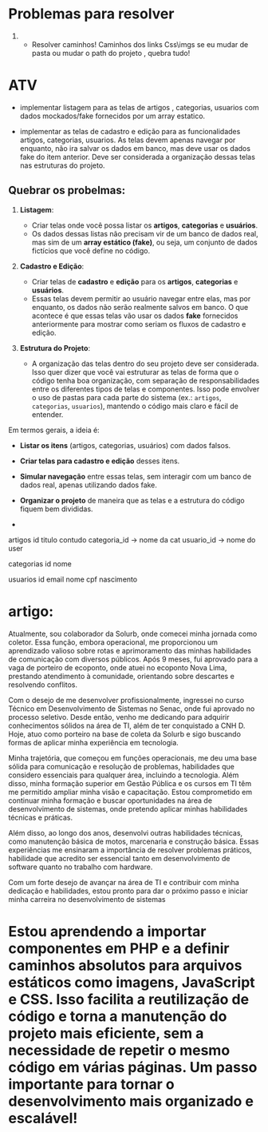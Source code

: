 # Problemas para resolver 


1. - Resolver caminhos!  Caminhos dos links Css\imgs
se eu mudar de pasta ou mudar o path do projeto , quebra tudo!



# ATV

- implementar listagem para as telas de artigos ,
categorias, usuarios com 
dados mockados/fake fornecidos por um array estatico. 

- implementar as telas de cadastro e edição para as funcionalidades artigos, categorias, usuarios. As telas devem apenas navegar por enquanto, não ira salvar os dados em banco, mas deve usar os dados fake do item anterior. Deve ser considerada a organização dessas telas nas estruturas do projeto.

## Quebrar os probelmas:

1. **Listagem**: 
   - Criar telas onde você possa listar os **artigos**, **categorias** e **usuários**.
   - Os dados dessas listas não precisam vir de um banco de dados real, mas sim de um **array estático (fake)**, ou seja, um conjunto de dados fictícios que você define no código.

2. **Cadastro e Edição**:
   - Criar telas de **cadastro** e **edição** para os **artigos**, **categorias** e **usuários**.
   - Essas telas devem permitir ao usuário navegar entre elas, mas por enquanto, os dados não serão realmente salvos em banco. O que acontece é que essas telas vão usar os dados **fake** fornecidos anteriormente para mostrar como seriam os fluxos de cadastro e edição.
   
3. **Estrutura do Projeto**:
   - A organização das telas dentro do seu projeto deve ser considerada. Isso quer dizer que você vai estruturar as telas de forma que o código tenha boa organização, com separação de responsabilidades entre os diferentes tipos de telas e componentes. Isso pode envolver o uso de pastas para cada parte do sistema (ex.: `artigos`, `categorias`, `usuarios`), mantendo o código mais claro e fácil de entender.

Em termos gerais, a ideia é:
- **Listar os itens** (artigos, categorias, usuários) com dados falsos.
- **Criar telas para cadastro e edição** desses itens.
- **Simular navegação** entre essas telas, sem interagir com um banco de dados real, apenas utilizando dados fake.
- **Organizar o projeto** de maneira que as telas e a estrutura do código fiquem bem divididas.




- 



artigos 
   id 
   titulo 
   contudo
   categoria_id -> nome da cat
   usuario_id ->  nome do user

categorias
   id
   nome


usuarios
   id 
   email
   nome
   cpf
   nascimento





















#  artigo:

Atualmente, sou colaborador da Solurb, onde comecei minha jornada como coletor. Essa função, embora operacional, me proporcionou um aprendizado valioso sobre rotas e aprimoramento das minhas habilidades de comunicação com diversos públicos. Após 9 meses, fui aprovado para a vaga de porteiro de ecoponto, onde atuei no ecoponto Nova Lima, prestando atendimento à comunidade, orientando sobre descartes e resolvendo conflitos.

Com o desejo de me desenvolver profissionalmente, ingressei no curso Técnico em Desenvolvimento de Sistemas no Senac, onde fui aprovado no processo seletivo. Desde então, venho me dedicando para adquirir conhecimentos sólidos na área de TI, além de ter conquistado a CNH D. Hoje, atuo como porteiro na base de coleta da Solurb e sigo buscando formas de aplicar minha experiência em tecnologia.

Minha trajetória, que começou em funções operacionais, me deu uma base sólida para comunicação e resolução de problemas, habilidades que considero essenciais para qualquer área, incluindo a tecnologia. Além disso, minha formação superior em Gestão Pública e os cursos em TI têm me permitido ampliar minha visão e capacitação. Estou comprometido em continuar minha formação e buscar oportunidades na área de desenvolvimento de sistemas, onde pretendo aplicar minhas habilidades técnicas e práticas.

Além disso, ao longo dos anos, desenvolvi outras habilidades técnicas, como manutenção básica de motos, marcenaria e construção básica. Essas experiências me ensinaram a importância de resolver problemas práticos, habilidade que acredito ser essencial tanto em desenvolvimento de software quanto no trabalho com hardware.

Com um forte desejo de avançar na área de TI e contribuir com minha dedicação e habilidades, estou pronto para dar o próximo passo e iniciar minha carreira no desenvolvimento de sistemas





# Estou aprendendo a importar componentes em PHP e a definir caminhos absolutos para arquivos estáticos como imagens, JavaScript e CSS. Isso facilita a reutilização de código e torna a manutenção do projeto mais eficiente, sem a necessidade de repetir o mesmo código em várias páginas. Um passo importante para tornar o desenvolvimento mais organizado e escalável!